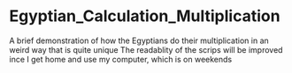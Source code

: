 # Egyptian_Calculation_Multiplication
A brief demonstration of how the Egyptians do their multiplication in an weird way that is quite unique
The readablity of the scrips will be improved ince I get home and use my computer, which is on weekends
